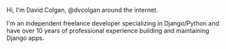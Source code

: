 Hi, I'm David Colgan, @dvcolgan around the internet.

I'm an independent freelance developer specializing in Django/Python and have over 10 years of professional experience building and maintaining Django apps.
